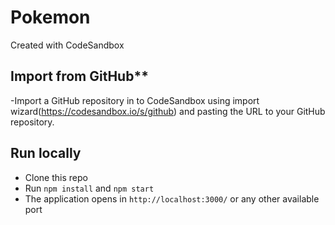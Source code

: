 # Pokemon
Created with CodeSandbox

## Import from GitHub**
-Import a GitHub repository in to CodeSandbox using import wizard(https://codesandbox.io/s/github) 
 and pasting the URL to your GitHub repository. 

## Run locally

- Clone this repo
- Run `npm install` and `npm start`
- The application opens in `http://localhost:3000/` or any other available port
